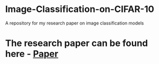 # Image-Classification-on-CIFAR-10
A repository for my research paper on image classification models

# The research paper can be found here - [Paper](https://docs.google.com/document/d/1RYkP2O-7DLpqvbnsWDpmcTMR6BQp7n6mhdH_xg1wmwI/edit?usp=sharing)
